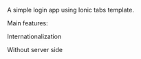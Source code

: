 A simple login app using Ionic tabs template.

Main features:

Internationalization

Without server side
